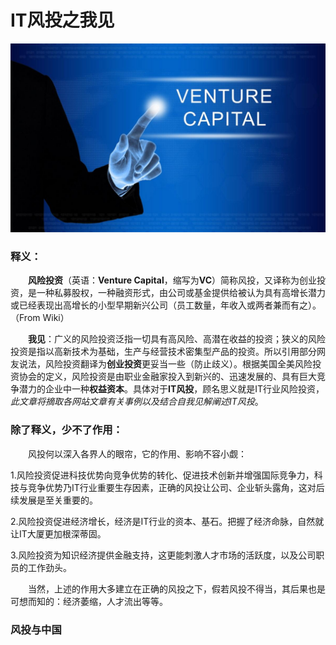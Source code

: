 # IT风投之我见

![](images\121352gxuwha.jpg)

### 释义：

　　**风险投资**（英语：**Venture Capital**，缩写为**VC**）简称风投，又译称为创业投资，是一种私募股权，一种融资形式，由公司或基金提供给被认为具有高增长潜力或已经表现出高增长的小型早期新兴公司（员工数量，年收入或两者兼而有之）。（From Wiki）

　　**我见**：广义的风险投资泛指一切具有高风险、高潜在收益的投资；狭义的风险投资是指以高新技术为基础，生产与经营技术密集型产品的投资。所以引用部分网友说法，风险投资翻译为**创业投资**更妥当一些（防止歧义）。根据美国全美风险投资协会的定义，风险投资是由职业金融家投入到新兴的、迅速发展的、具有巨大竞争潜力的企业中一种**权益资本**。具体对于**IT风投**，顾名思义就是IT行业风险投资，*此文章将摘取各网站文章有关事例以及结合自我见解阐述IT风投*。

### 除了释义，少不了作用：

　　风投何以深入各界人的眼帘，它的作用、影响不容小觑：

1.风险投资促进科技优势向竞争优势的转化、促进技术创新并增强国际竞争力，科技与竞争优势乃IT行业重要生存因素，正确的风投让公司、企业斩头露角，这对后续发展是至关重要的。

2.风险投资促进经济增长，经济是IT行业的资本、基石。把握了经济命脉，自然就让IT大厦更加根深蒂固。

3.风险投资为知识经济提供金融支持，这更能刺激人才市场的活跃度，以及公司职员的工作劲头。

　　当然，上述的作用大多建立在正确的风投之下，假若风投不得当，其后果也是可想而知的：经济萎缩，人才流出等等。

### 风投与中国
